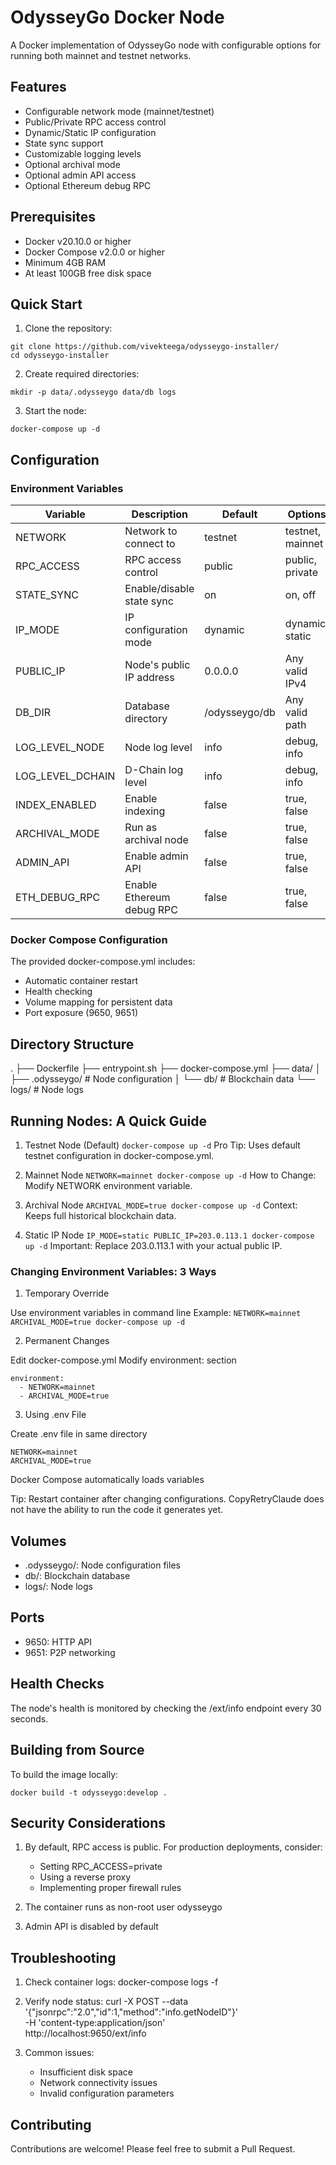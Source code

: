 # OdysseyGo Docker Node

A Docker implementation of OdysseyGo node with configurable options for running both mainnet and testnet networks.

## Features

- Configurable network mode (mainnet/testnet)
- Public/Private RPC access control
- Dynamic/Static IP configuration
- State sync support
- Customizable logging levels
- Optional archival mode
- Optional admin API access
- Optional Ethereum debug RPC

## Prerequisites

- Docker v20.10.0 or higher
- Docker Compose v2.0.0 or higher
- Minimum 4GB RAM
- At least 100GB free disk space

## Quick Start

1. Clone the repository:
```
git clone https://github.com/vivekteega/odysseygo-installer/
cd odysseygo-installer
```

2. Create required directories:
```
mkdir -p data/.odysseygo data/db logs
```

3. Start the node:
```
docker-compose up -d
```

## Configuration

### Environment Variables

| Variable | Description | Default | Options |
|----------|-------------|---------|----------|
| NETWORK | Network to connect to | testnet | testnet, mainnet |
| RPC_ACCESS | RPC access control | public | public, private |
| STATE_SYNC | Enable/disable state sync | on | on, off |
| IP_MODE | IP configuration mode | dynamic | dynamic, static |
| PUBLIC_IP | Node's public IP address | 0.0.0.0 | Any valid IPv4 |
| DB_DIR | Database directory | /odysseygo/db | Any valid path |
| LOG_LEVEL_NODE | Node log level | info | debug, info |
| LOG_LEVEL_DCHAIN | D-Chain log level | info | debug, info |
| INDEX_ENABLED | Enable indexing | false | true, false |
| ARCHIVAL_MODE | Run as archival node | false | true, false |
| ADMIN_API | Enable admin API | false | true, false |
| ETH_DEBUG_RPC | Enable Ethereum debug RPC | false | true, false |

### Docker Compose Configuration

The provided docker-compose.yml includes:
- Automatic container restart
- Health checking
- Volume mapping for persistent data
- Port exposure (9650, 9651)

## Directory Structure

.
├── Dockerfile
├── entrypoint.sh
├── docker-compose.yml
├── data/
│   ├── .odysseygo/    # Node configuration
│   └── db/            # Blockchain data
└── logs/              # Node logs


## Running Nodes: A Quick Guide

1. Testnet Node (Default)
`docker-compose up -d`
Pro Tip: Uses default testnet configuration in docker-compose.yml.

2. Mainnet Node
`NETWORK=mainnet docker-compose up -d`
How to Change: Modify NETWORK environment variable.

3. Archival Node
`ARCHIVAL_MODE=true docker-compose up -d`
Context: Keeps full historical blockchain data.

4. Static IP Node
`IP_MODE=static PUBLIC_IP=203.0.113.1 docker-compose up -d`
Important: Replace 203.0.113.1 with your actual public IP.


### Changing Environment Variables: 3 Ways

1. Temporary Override

Use environment variables in command line
Example: `NETWORK=mainnet ARCHIVAL_MODE=true docker-compose up -d`


2. Permanent Changes

Edit docker-compose.yml
Modify environment: section

```
environment:
  - NETWORK=mainnet
  - ARCHIVAL_MODE=true
```

3. Using .env File

Create .env file in same directory
```
NETWORK=mainnet
ARCHIVAL_MODE=true
```

Docker Compose automatically loads variables

Tip: Restart container after changing configurations. CopyRetryClaude does not have the ability to run the code it generates yet.

## Volumes

- .odysseygo/: Node configuration files
- db/: Blockchain database
- logs/: Node logs

## Ports

- 9650: HTTP API
- 9651: P2P networking

## Health Checks

The node's health is monitored by checking the /ext/info endpoint every 30 seconds.

## Building from Source

To build the image locally:

`docker build -t odysseygo:develop .`

## Security Considerations

1. By default, RPC access is public. For production deployments, consider:
   - Setting RPC_ACCESS=private
   - Using a reverse proxy
   - Implementing proper firewall rules

2. The container runs as non-root user odysseygo

3. Admin API is disabled by default

## Troubleshooting

1. Check container logs:
docker-compose logs -f

2. Verify node status:
curl -X POST --data '{"jsonrpc":"2.0","id":1,"method":"info.getNodeID"}' \
    -H 'content-type:application/json' \
    http://localhost:9650/ext/info

3. Common issues:
   - Insufficient disk space
   - Network connectivity issues
   - Invalid configuration parameters

## Contributing

Contributions are welcome! Please feel free to submit a Pull Request.
